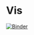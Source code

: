 # Vis
[![Binder](https://mybinder.org/badge_logo.svg)](https://mybinder.org/v2/gh/jangideon/cts_vis/blob/main/CST_Data_Viz.ipynb/HEAD)
